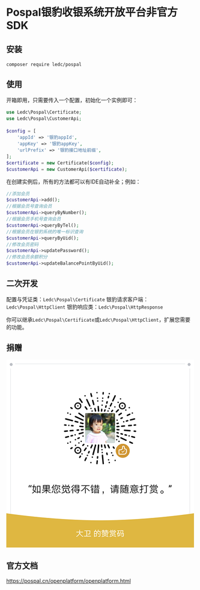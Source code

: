 # Pospal银豹收银系统开放平台非官方SDK

## 安装
`composer require ledc/pospal`

## 使用

开箱即用，只需要传入一个配置，初始化一个实例即可：

```php
use Ledc\Pospal\Certificate;
use Ledc\Pospal\CustomerApi;

$config = [
    'appId' => '银豹appId',
    'appKey' => '银豹appKey',
    'urlPrefix' => '银豹接口地址前缀',
];
$certificate = new Certificate($config);
$customerApi = new CustomerApi($certificate);
```

在创建实例后，所有的方法都可以有IDE自动补全；例如：

```php
//添加会员
$customerApi->add();
//根据会员号查询会员
$customerApi->queryByNumber();
//根据会员手机号查询会员
$customerApi->queryByTel();
//根据会员在银豹系统的唯一标识查询
$customerApi->queryByUid();
//修改会员密码
$customerApi->updatePassword();
//修改会员余额积分
$customerApi->updateBalancePointByUid();
```

## 二次开发

配置与凭证类：`Ledc\Pospal\Certificate`
银豹请求客户端：`Ledc\Pospal\HttpClient`
银豹响应类：`Ledc\Pospal\HttpResponse`

你可以继承`Ledc\Pospal\Certificate`或`Ledc\Pospal\HttpClient`，扩展您需要的功能。

## 捐赠

![reward](reward.png)

## 官方文档
https://pospal.cn/openplatform/openplatform.html